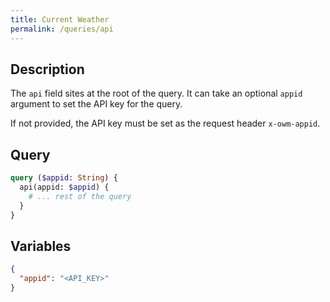 ```yaml
---
title: Current Weather
permalink: /queries/api
---
```


## Description

The `api` field sites at the root of the query. It can take an optional `appid` argument to set the API key for the query.

If not provided, the API key must be set as the request header `x-owm-appid`.

## Query

```graphql
query ($appid: String) {
  api(appid: $appid) {
    # ... rest of the query
  }
}
```

## Variables

```json
{
  "appid": "<API_KEY>"
}
```

